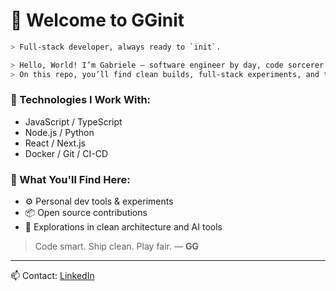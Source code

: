 # 👋 Welcome to GGinit
```bash
> Full-stack developer, always ready to `init`.

> Hello, World! I’m Gabriele – software engineer by day, code sorcerer by night.  
> On this repo, you’ll find clean builds, full-stack experiments, and the occasional `sudo make it work`.
````
### 🔧 Technologies I Work With:
- JavaScript / TypeScript
- Node.js / Python
- React / Next.js
- Docker / Git / CI-CD

### 🚀 What You'll Find Here:
- ⚙️ Personal dev tools & experiments
- 📦 Open source contributions
- 🧪 Explorations in clean architecture and AI tools

> Code smart. Ship clean. Play fair. — **GG**

---

📫 Contact: [LinkedIn](https://www.linkedin.com/in/gabrielegosso)
<!-- 🌐 Website: [optional portfolio or gg-software.dev] -->

